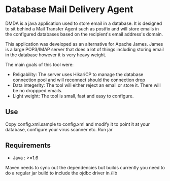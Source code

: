 Database Mail Delivery Agent
==================================================
DMDA is a java application used to store email in a database. It is designed to sit behind a Mail Transfer Agent such as postfix and will store emails in the configured databases based on the recipient's email address's domain. 

This application was developed as an alternative for Apache James. James is a large POP3/IMAP server that does a lot of things including storing email in the database however it is very heavy weight.

The main goals of this tool were:
- Religability: The server uses HikariCP to manage the database connection pool and will reconnect should the connection drop
- Data integerity: The tool will either reject an email or store it. There will be no droppped emails.
- Light weight: The tool is small, fast and easy to configure.


Use
--------------------------------------
Copy config.xml.sample to config.xml and modify it to point it at your database, configure your virus scanner etc.
Run jar


Requirements
--------------------------------------

- Java : >=1.6

Maven needs to sync out the dependencies but builds currently you need to do a regular jar build to include the ojdbc driver in /lib
